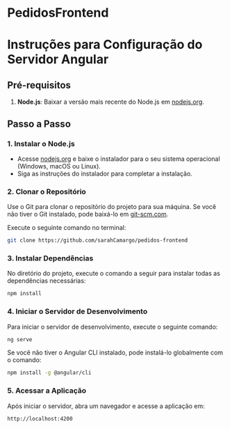# PedidosFrontend

# Instruções para Configuração do Servidor Angular

## Pré-requisitos

1. **Node.js**: Baixar a versão mais recente do Node.js em [nodejs.org](https://nodejs.org/).


## Passo a Passo

### 1. Instalar o Node.js

- Acesse [nodejs.org](https://nodejs.org/) e baixe o instalador para o seu sistema operacional (Windows, macOS ou Linux).
- Siga as instruções do instalador para completar a instalação.

### 2. Clonar o Repositório

Use o Git para clonar o repositório do projeto para sua máquina. Se você não tiver o Git instalado, pode baixá-lo em [git-scm.com](https://git-scm.com/).

Execute o seguinte comando no terminal:

```bash
git clone https://github.com/sarahCamargo/pedidos-frontend
```

### 3. Instalar Dependências

No diretório do projeto, execute o comando a seguir para instalar todas as dependências necessárias:

```bash
npm install
```

### 4. Iniciar o Servidor de Desenvolvimento

Para iniciar o servidor de desenvolvimento, execute o seguinte comando:

```bash
ng serve
```

Se você não tiver o Angular CLI instalado, pode instalá-lo globalmente com o comando:

```bash
npm install -g @angular/cli
```

### 5. Acessar a Aplicação

Após iniciar o servidor, abra um navegador e acesse a aplicação em:

```
http://localhost:4200
```
